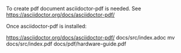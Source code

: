 To create pdf document asciidoctor-pdf is needed. See https://asciidoctor.org/docs/asciidoctor-pdf/

Once asciidoctor-pdf is installed:

https://asciidoctor.org/docs/asciidoctor-pdf/ docs/src/index.adoc 
mv docs/src/index.pdf docs/pdf/hardware-guide.pdf